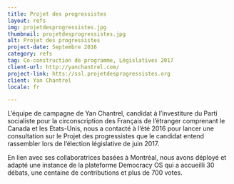 ```yaml
---
title: Projet des progressistes
layout: refs
img: projetdesprogressistes.jpg
thumbnail: projetdesprogressistes.jpg
alt: Projet des progressistes
project-date: Septembre 2016
category: refs
tag: Co-construction de programme, Législatives 2017
client-url: http://yanchantrel.com/
project-link: htts://ssl.projetdesprogressistes.org
client: Yan Chantrel
locale: fr

---
```


L’équipe de campagne de Yan Chantrel, candidat à l’investiture du Parti socialiste pour la circonscription des Français de l’étranger comprenant le Canada et les Etats-Unis, nous a contacté à l’été 2016 pour lancer une consultation sur le Projet des progressistes que le candidat entend rassembler lors de l’élection législative de juin 2017.

En lien avec ses collaboratrices basées à Montréal, nous avons déployé et adapté une instance de la plateforme Democracy OS qui a accueilli 30 débats, une centaine de contributions et plus de 700 votes.
